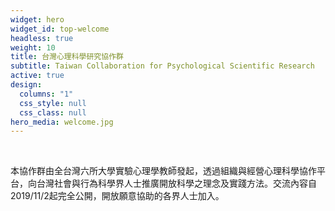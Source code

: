 ```yaml
---
widget: hero
widget_id: top-welcome
headless: true
weight: 10
title: 台灣心理科學研究協作群
subtitle: Taiwan Collaboration for Psychological Scientific Research
active: true
design:
  columns: "1"
  css_style: null
  css_class: null
hero_media: welcome.jpg
---
```


<br>

本協作群由全台灣六所大學實驗心理學教師發起，透過組織與經營心理科學協作平台，向台灣社會與行為科學界人士推廣開放科學之理念及實踐方法。交流內容自2019/11/2起完全公開，開放願意協助的各界人士加入。